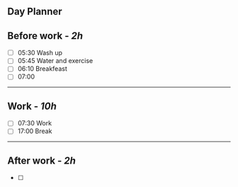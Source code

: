 ## Day Planner

## Before work - *2h*
- [ ] 05:30 Wash up
- [ ] 05:45 Water and exercise
- [ ] 06:10 Breakfeast
- [ ] 07:00  
---
## Work - *10h*
- [ ] 07:30 Work
- [ ] 17:00 Break
---
## After work - *2h*
- [ ] 